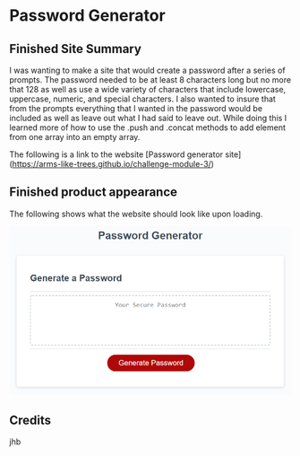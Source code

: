 # Password Generator

## Finished Site Summary

I was wanting to make a site that would create a password after a series of prompts.  The password needed to be at least 8 characters long but no more that 128 as well as use a wide variety of characters that include lowercase, uppercase, numeric, and special characters.  I also wanted to insure that from the prompts everything that I wanted in the password would be included as well as leave out what I had said to leave out.  While doing this I learned more of how to use the .push and .concat methods to add element from one array into an empty array.

The following is a link to the website [Password generator site] (https://arms-like-trees.github.io/challenge-module-3/)


## Finished product appearance

The following shows what the website should look like upon loading.

![The Password Generator application displays a red button to "Generate Password".](./Assets/03-javascript-homework-demo.png)


## Credits

jhb